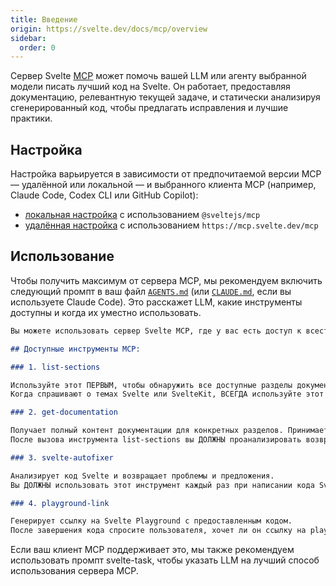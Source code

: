 ```yaml
---
title: Введение
origin: https://svelte.dev/docs/mcp/overview
sidebar:
  order: 0
---
```


Сервер Svelte [MCP](https://modelcontextprotocol.io/docs/getting-started/intro) может помочь вашей LLM или агенту выбранной модели писать лучший код на Svelte. Он работает, предоставляя документацию, релевантную текущей задаче, и статически анализируя сгенерированный код, чтобы предлагать исправления и лучшие практики.

## Настройка

Настройка варьируется в зависимости от предпочитаемой версии MCP — удалённой или локальной — и выбранного клиента MCP (например, Claude Code, Codex CLI или GitHub Copilot):

- [локальная настройка](/mcp/setup/local-setup) с использованием `@sveltejs/mcp`
- [удалённая настройка](/mcp/setup/remote-setup) с использованием `https://mcp.svelte.dev/mcp`

## Использование

Чтобы получить максимум от сервера MCP, мы рекомендуем включить следующий промпт в ваш файл [`AGENTS.md`](https://agents.md) (или [`CLAUDE.md`](https://docs.claude.com/en/docs/claude-code/memory#claude-md-imports), если вы используете Claude Code). Это расскажет LLM, какие инструменты доступны и когда их уместно использовать.

```md
Вы можете использовать сервер Svelte MCP, где у вас есть доступ к всесторонней документации по Svelte 5 и SvelteKit. Вот как эффективно использовать доступные инструменты:

## Доступные инструменты MCP:

### 1. list-sections

Используйте этот ПЕРВЫМ, чтобы обнаружить все доступные разделы документации. Возвращает структурированный список с заголовками, use_cases и путями.
Когда спрашивают о темах Svelte или SvelteKit, ВСЕГДА используйте этот инструмент в начале чата, чтобы найти релевантные разделы.

### 2. get-documentation

Получает полный контент документации для конкретных разделов. Принимает один или несколько разделов.
После вызова инструмента list-sections вы ДОЛЖНЫ проанализировать возвращённые разделы документации (особенно поле use_cases), а затем использовать инструмент get-documentation, чтобы получить ВСЕ релевантные разделы документации для задачи пользователя.

### 3. svelte-autofixer

Анализирует код Svelte и возвращает проблемы и предложения.
Вы ДОЛЖНЫ использовать этот инструмент каждый раз при написании кода Svelte перед отправкой его пользователю. Продолжайте вызывать его, пока не будут возвращены проблемы или предложения.

### 4. playground-link

Генерирует ссылку на Svelte Playground с предоставленным кодом.
После завершения кода спросите пользователя, хочет ли он ссылку на playground. Вызывайте этот инструмент только после подтверждения пользователя и НИКОГДА, если код был записан в файлы их проекта.
```

Если ваш клиент MCP поддерживает это, мы также рекомендуем использовать промпт svelte-task, чтобы указать LLM на лучший способ использования сервера MCP.
